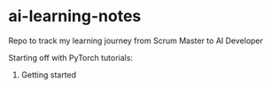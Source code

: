 # ai-learning-notes
Repo to track my learning journey from Scrum Master to AI Developer

Starting off with PyTorch tutorials:
1. Getting started

